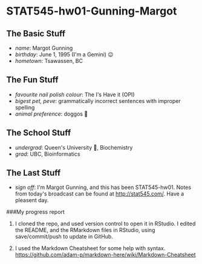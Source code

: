 # STAT545-hw01-Gunning-Margot

## The Basic Stuff
  * *name*: Margot Gunning
  * *birthday*: June 1, 1995 (I'm a Gemini) :wink:
  * *hometown*: Tsawassen, BC

## The Fun Stuff
  * *favourite nail polish colour*: The I's Have it (OPI)
  * *bigest pet, peve*: grammatically incorrect sentences with improper spelling
  * *animal preference*: doggos :dog:

## The School Stuff
  * *undergrad*: Queen's University :crown:, Biochemistry 
  * *grad*: UBC, Bioinformatics

## The Last Stuff
  * *sign off*:  I'm Margot Gunning, and this has been STAT545-hw01.  Notes from today's broadcast can be found at http://stat545.com/.  Have a pleasent day.
  
  
  
###My progress report
1. I cloned the repo, and used version control to open it in RStudio.  I edited the README, and the RMarkdown files in RStudio, using save/commit/push to update in GitHub.

2. I used the Markdown Cheatsheet for some help with syntax.
https://github.com/adam-p/markdown-here/wiki/Markdown-Cheatsheet

  
  